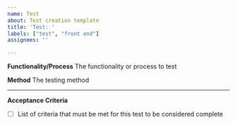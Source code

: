 ```yaml
---
name: Test
about: Test creation template
title: 'Test: '
labels: ["test", "front end"]
assignees: ''

---
```


**Functionality/Process**
The functionality or process to test

**Method**
The testing method

---
**Acceptance Criteria**

- [ ] List of criteria that must be met for this test to be considered complete
